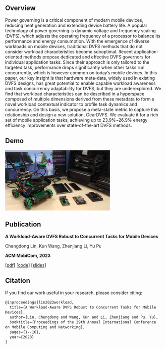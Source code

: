 

## **Overview**

Power governing is a critical component of modern mobile devices, reducing heat generation and extending device battery life. A popular technology of power governing is dynamic voltage and frequency scaling (DVFS), which adjusts the operating frequency of a processor to balance its performance and energy consumption. With the emergence of diverse workloads on mobile devices, traditional DVFS methods that do not consider workload characteristics become suboptimal. Recent application-oriented methods propose dedicated and effective DVFS governors for individual application tasks. Since their approach is only tailored to the targeted task, performance drops significantly when other tasks run concurrently, which is however common on today’s mobile devices. In this paper, our key insight is that hardware meta-data, widely used in existing DVFS designs, has great potential to enable capable workload awareness and task concurrency adaptability for DVFS, but they are underexplored. We find that workload characteristics can be described in a hyperspace composed of multiple dimensions derived from these metadata to form a novel workload contextual indicator to profile task dynamics and concurrency. On this basis, we propose a meta-state metric to capture this relationship and design a new solution, GearDVFS. We evaluate it for a rich set of mobile application tasks, achieving up to 23.9%~26.9% energy efficiency improvements over state-of-the-art DVFS methods.



## Demo 

<img src="README.assets/2023-MobiCom-GearDVFS-icon.png" alt="img" style="zoom: 33%;" />

## Publication

**A Workload-Aware DVFS Robust to Concurrent Tasks for Mobile Devices**

Chengdong Lin, Kun Wang, Zhenjiang Li, Yu Pu

**ACM MobiCom, 2023**

<a href="https://dl.acm.org/doi/abs/10.1145/3570361.3592524">[pdf]</a>  <a href="https://github.com/geardvfs/GearDVFS">[code]</a>  <a href="">[slides]</a>

## Citation

If you find our work useful in your research, please consider citing:

```
@inproceedings{lin2023workload,
  title={A Workload-Aware DVFS Robust to Concurrent Tasks for Mobile Devices},
  author={Lin, Chengdong and Wang, Kun and Li, Zhenjiang and Pu, Yu},
  booktitle={Proceedings of the 29th Annual International Conference on Mobile Computing and Networking},
  pages={1--16},
  year={2023}
}
```



